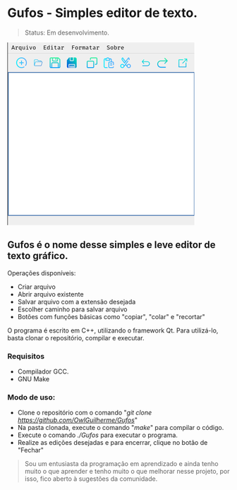 # Gufos - Simples editor de texto.

> Status: Em desenvolvimento. 

<img src="gui.png">

## Gufos é o nome desse simples e leve editor de texto gráfico.
Operações disponíveis: 
+ Criar arquivo
+ Abrir arquivo existente
+ Salvar arquivo com a extensão desejada
+ Escolher caminho para salvar arquivo
+ Botões com funções básicas como "copiar", "colar" e "recortar"

O programa é escrito em C++, utilizando o framework Qt.
Para utilizá-lo, basta clonar o repositório, compilar e executar.

### Requisitos
+ Compilador GCC.
+ GNU Make

### Modo de uso:
+ Clone o repositório com o comando "*git clone https://github.com/OwlGuilherme/Gufos*"
+ Na pasta clonada, execute o comando "*make*" para compilar o código.
+ Execute o comando *./Gufos* para executar o programa.
+ Realize as edições desejadas e para encerrar, clique no botão de "Fechar"


> Sou um entusiasta da programação em aprendizado e ainda tenho muito o que aprender e tenho muito o que melhorar nesse projeto, por isso, fico aberto à sugestões da comunidade.

